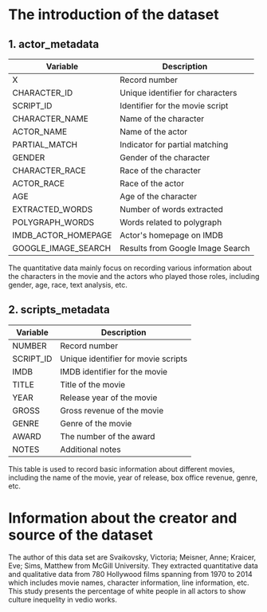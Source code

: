# The introduction of the dataset
## 1. actor_metadata
| Variable              | Description                                     |
| --------------------- | ----------------------------------------------- |
| X                     | Record number                                   |    
| CHARACTER_ID          | Unique identifier for characters                |
| SCRIPT_ID             | Identifier for the movie script                 |
| CHARACTER_NAME        | Name of the character                           |
| ACTOR_NAME            | Name of the actor                               |
| PARTIAL_MATCH         | Indicator for partial matching                  |
| GENDER                | Gender of the character                         |     
| CHARACTER_RACE        | Race of the character                           |
| ACTOR_RACE            | Race of the actor                               |
| AGE                   | Age of the character                            |
| EXTRACTED_WORDS       | Number of words extracted                       |
| POLYGRAPH_WORDS       | Words related to polygraph                      |
| IMDB_ACTOR_HOMEPAGE   | Actor's homepage on IMDB                        |
| GOOGLE_IMAGE_SEARCH   | Results from Google Image Search                |

The quantitative data mainly focus on  recording various information about the characters in the movie and the actors who played those roles, including gender, age, race, text analysis, etc.

## 2. scripts_metadata
| Variable  | Description                   |
| --------- | ----------------------------- |
| NUMBER    | Record number                 |
| SCRIPT_ID | Unique identifier for movie scripts |
| IMDB      | IMDB identifier for the movie |
| TITLE     | Title of the movie            |
| YEAR      | Release year of the movie     |
| GROSS     | Gross revenue of the movie    |
| GENRE     | Genre of the movie            |
| AWARD     | The number of the award       |
| NOTES     | Additional notes              |

This table is used to record basic information about different movies, including the name of the movie, year of release, box office revenue, genre, etc.

# Information about the creator and source of the dataset
The author of this data set are Svaikovsky, Victoria; Meisner, Anne; Kraicer, Eve; Sims, Matthew from McGill University. They extracted quantitative data and qualitative data from 780 Hollywood films spanning from 1970 to 2014 which includes movie names, character information, line information, etc. This study presents the percentage of white people in all actors to show culture inequelity in vedio works.


